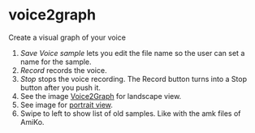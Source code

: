 # voice2graph
Create a visual graph of your voice
1. _Save Voice sample_ lets you edit the file name so the user can set a name for the sample.
2. _Record_ records the voice.
3. _Stop_ stops the voice recording. The Record button turns into a Stop button after you push it.
4. See the image [Voice2Graph](https://github.com/zdavatz/voice2graph/blob/master/AF492520-B0AF-49B1-B22B-F0066AF799E8.png) for landscape view.
5. See image for [portrait view](https://github.com/zdavatz/voice2graph/blob/master/61DD8AF2-D1EF-4FA2-AAE1-E67CA97638F9.png).
6. Swipe to left to show list of old samples. Like with the amk files of AmiKo.
